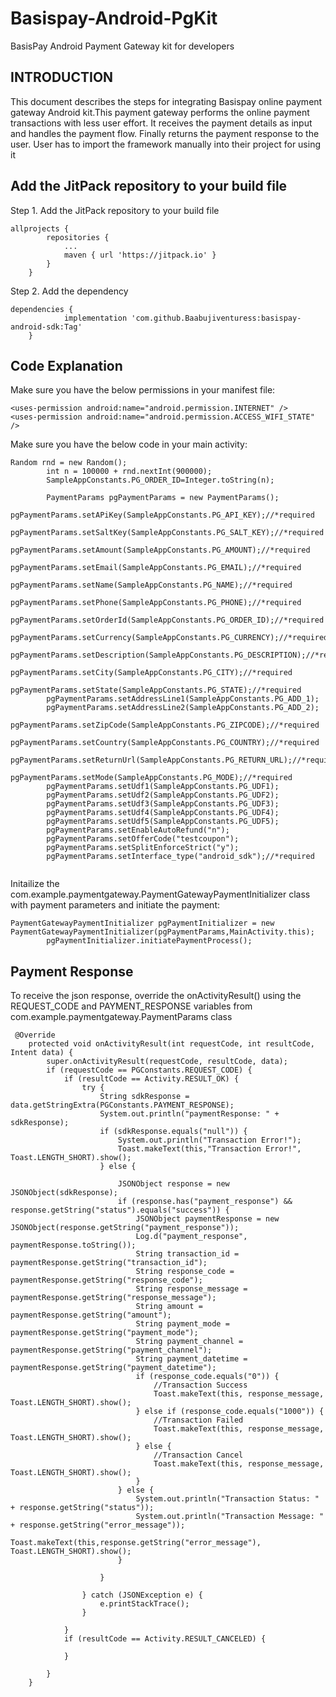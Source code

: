 # Basispay-Android-PgKit
BasisPay Android Payment Gateway kit for developers

## INTRODUCTION
This document describes the steps for integrating Basispay online payment gateway Android kit.This payment gateway performs the online payment transactions with less user effort. It receives the payment details as input and handles the payment flow. Finally returns the payment response to the user. User has to import the framework manually into their project for using it

## Add the JitPack repository to your build file
Step 1. Add the JitPack repository to your build file
```
allprojects {
		repositories {
			...
			maven { url 'https://jitpack.io' }
		}
	}
```
Step 2. Add the dependency
```
dependencies {
	        implementation 'com.github.Baabujiventuress:basispay-android-sdk:Tag'
	}
```

## Code Explanation

Make sure you have the below permissions in your manifest file:
```
<uses-permission android:name="android.permission.INTERNET" />
<uses-permission android:name="android.permission.ACCESS_WIFI_STATE" />

```
Make sure you have the below code in your main activity:
```
Random rnd = new Random();
        int n = 100000 + rnd.nextInt(900000);
        SampleAppConstants.PG_ORDER_ID=Integer.toString(n);

        PaymentParams pgPaymentParams = new PaymentParams();
        pgPaymentParams.setAPiKey(SampleAppConstants.PG_API_KEY);//*required
        pgPaymentParams.setSaltKey(SampleAppConstants.PG_SALT_KEY);//*required
        pgPaymentParams.setAmount(SampleAppConstants.PG_AMOUNT);//*required
        pgPaymentParams.setEmail(SampleAppConstants.PG_EMAIL);//*required
        pgPaymentParams.setName(SampleAppConstants.PG_NAME);//*required
        pgPaymentParams.setPhone(SampleAppConstants.PG_PHONE);//*required
        pgPaymentParams.setOrderId(SampleAppConstants.PG_ORDER_ID);//*required
        pgPaymentParams.setCurrency(SampleAppConstants.PG_CURRENCY);//*required
        pgPaymentParams.setDescription(SampleAppConstants.PG_DESCRIPTION);//*required
        pgPaymentParams.setCity(SampleAppConstants.PG_CITY);//*required
        pgPaymentParams.setState(SampleAppConstants.PG_STATE);//*required
        pgPaymentParams.setAddressLine1(SampleAppConstants.PG_ADD_1);
        pgPaymentParams.setAddressLine2(SampleAppConstants.PG_ADD_2);
        pgPaymentParams.setZipCode(SampleAppConstants.PG_ZIPCODE);//*required
        pgPaymentParams.setCountry(SampleAppConstants.PG_COUNTRY);//*required
        pgPaymentParams.setReturnUrl(SampleAppConstants.PG_RETURN_URL);//*required
        pgPaymentParams.setMode(SampleAppConstants.PG_MODE);//*required
        pgPaymentParams.setUdf1(SampleAppConstants.PG_UDF1);
        pgPaymentParams.setUdf2(SampleAppConstants.PG_UDF2);
        pgPaymentParams.setUdf3(SampleAppConstants.PG_UDF3);
        pgPaymentParams.setUdf4(SampleAppConstants.PG_UDF4);
        pgPaymentParams.setUdf5(SampleAppConstants.PG_UDF5);
        pgPaymentParams.setEnableAutoRefund("n");
        pgPaymentParams.setOfferCode("testcoupon");
        pgPaymentParams.setSplitEnforceStrict("y");
        pgPaymentParams.setInterface_type("android_sdk");//*required
   
```      
Initailize the com.example.paymentgateway.PaymentGatewayPaymentInitializer class with payment parameters and initiate the payment:
```
PaymentGatewayPaymentInitializer pgPaymentInitializer = new PaymentGatewayPaymentInitializer(pgPaymentParams,MainActivity.this);
        pgPaymentInitializer.initiatePaymentProcess();

```
## Payment Response
To receive the json response, override the onActivityResult() using the REQUEST_CODE and PAYMENT_RESPONSE variables from com.example.paymentgateway.PaymentParams class
```
 @Override
    protected void onActivityResult(int requestCode, int resultCode, Intent data) {
        super.onActivityResult(requestCode, resultCode, data);
        if (requestCode == PGConstants.REQUEST_CODE) {
            if (resultCode == Activity.RESULT_OK) {
                try {
                    String sdkResponse = data.getStringExtra(PGConstants.PAYMENT_RESPONSE);
                    System.out.println("paymentResponse: " + sdkResponse);
                    if (sdkResponse.equals("null")) {
                        System.out.println("Transaction Error!");
                        Toast.makeText(this,"Transaction Error!", Toast.LENGTH_SHORT).show();
                    } else {

                        JSONObject response = new JSONObject(sdkResponse);
                        if (response.has("payment_response") && response.getString("status").equals("success")) {
                            JSONObject paymentResponse = new JSONObject(response.getString("payment_response"));
                            Log.d("payment_response", paymentResponse.toString());
                            String transaction_id = paymentResponse.getString("transaction_id");
                            String response_code = paymentResponse.getString("response_code");
                            String response_message = paymentResponse.getString("response_message");
                            String amount = paymentResponse.getString("amount");
                            String payment_mode = paymentResponse.getString("payment_mode");
                            String payment_channel = paymentResponse.getString("payment_channel");
                            String payment_datetime = paymentResponse.getString("payment_datetime");
                            if (response_code.equals("0")) {
                                //Transaction Success
                                Toast.makeText(this, response_message, Toast.LENGTH_SHORT).show();
                            } else if (response_code.equals("1000")) {
                                //Transaction Failed
                                Toast.makeText(this, response_message, Toast.LENGTH_SHORT).show();
                            } else {
                                //Transaction Cancel
                                Toast.makeText(this, response_message, Toast.LENGTH_SHORT).show();
                            }
                        } else {
                            System.out.println("Transaction Status: " + response.getString("status"));
                            System.out.println("Transaction Message: " + response.getString("error_message"));
                            Toast.makeText(this,response.getString("error_message"), Toast.LENGTH_SHORT).show();
                        }

                    }

                } catch (JSONException e) {
                    e.printStackTrace();
                }

            }
            if (resultCode == Activity.RESULT_CANCELED) {

            }

        }
    }

```